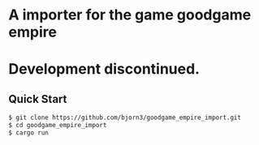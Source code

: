 # A importer for the game goodgame empire

# Development discontinued.

## Quick Start

```sh
$ git clone https://github.com/bjorn3/goodgame_empire_import.git
$ cd goodgame_empire_import
$ cargo run
```
